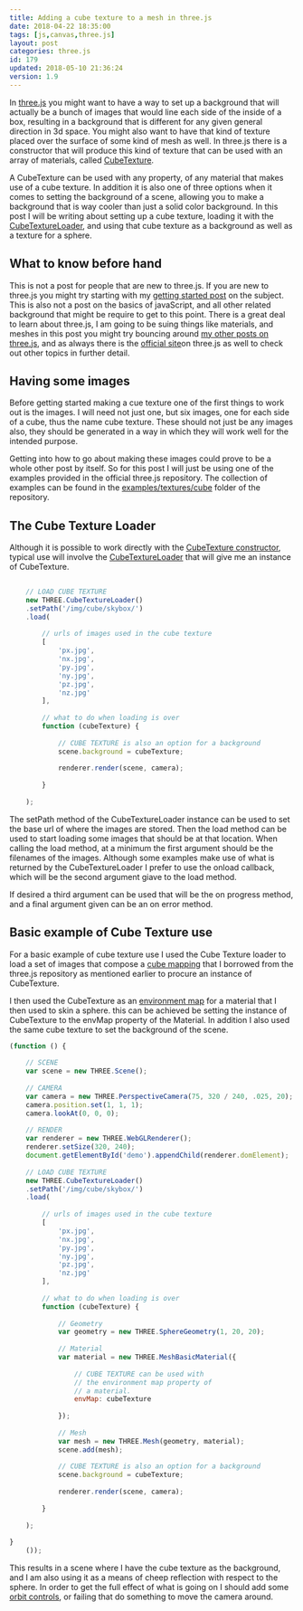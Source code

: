 ```yaml
---
title: Adding a cube texture to a mesh in three.js
date: 2018-04-22 18:35:00
tags: [js,canvas,three.js]
layout: post
categories: three.js
id: 179
updated: 2018-05-10 21:36:24
version: 1.9
---
```


In [three.js](https://threejs.org/) you might want to have a way to set up a background that will actually be a bunch of images that would line each side of the inside of a box, resulting in a background that is different for any given general direction in 3d space. You might also want to have that kind of texture placed over the surface of some kind of mesh as well. In three.js there is a constructor that will produce this kind of texture that can be used with an array of materials, called [CubeTexture](https://threejs.org/docs/index.html#api/textures/CubeTexture).

A CubeTexture can be used with any property, of any material that makes use of a cube texture. In addition it is also one of three options when it comes to setting the background of a scene, allowing you to make a background that is way cooler than just a solid color background. In this post I will be writing about setting up a cube texture, loading it with the [CubeTextureLoader](https://threejs.org/docs/index.html#api/loaders/CubeTextureLoader), and using that cube texture as a background as well as a texture for a sphere.

<!-- more -->

## What to know before hand

This is not a post for people that are new to three.js. If you are new to three.js you might try starting with my [getting started post](/2018/04/04/threejs-getting-started/) on the subject. This is also not a post on the basics of javaScript, and all other related background that might be require to get to this point. There is a great deal to learn about three.js, I am going to be suing things like materials, and meshes in this post you might try bouncing around [my other posts on three.js](/categories/three-js/), and as always there is the [official site](https://threejs.org/)on three.js as well to check out other topics in further detail.

## Having some images

Before getting started making a cue texture one of the first things to work out is the images. I will need not just one, but six images, one for each side of a cube, thus the name cube texture. These should not just be any images also, they should be generated in a way in which they will work well for the intended purpose.

Getting into how to go about making these images could prove to be a whole other post by itself. So for this post I will just be using one of the examples provided in the official three.js repository. The collection of examples can be found in the [examples/textures/cube](https://github.com/mrdoob/three.js/tree/r91/examples/textures/cube) folder of the repository.

## The Cube Texture Loader

Although it is possible to work directly with the [CubeTexture constructor](https://threejs.org/docs/index.html#api/textures/CubeTexture), typical use will involve the [CubeTextureLoader](https://threejs.org/docs/index.html#api/loaders/CubeTextureLoader) that will give me an instance of CubeTexture.

```js
 
    // LOAD CUBE TEXTURE
    new THREE.CubeTextureLoader()
    .setPath('/img/cube/skybox/')
    .load(
 
        // urls of images used in the cube texture
        [
            'px.jpg',
            'nx.jpg',
            'py.jpg',
            'ny.jpg',
            'pz.jpg',
            'nz.jpg'
        ],
 
        // what to do when loading is over
        function (cubeTexture) {
 
            // CUBE TEXTURE is also an option for a background
            scene.background = cubeTexture;
 
            renderer.render(scene, camera);
 
        }
 
    );
```

The setPath method of the CubeTextureLoader instance can be used to set the base url of where the images are stored. Then the load method can be used to start loading some images that should be at that location. When calling the load method, at a minimum the first argument should be the filenames of the images. Although some examples make use of what is returned by the CubeTextureLoader I prefer to use the onload callback, which will be the second argument giave to the load method.

If desired a third argument can be used that will be the on progress method, and a final argument given can be an on error method.

## Basic example of Cube Texture use

For a basic example of cube texture use I used the Cube Texture loader to load a set of images that compose a [cube mapping](https://en.wikipedia.org/wiki/Cube_mapping) that I borrowed from the three.js repository as mentioned earlier to procure an instance of CubeTexture.

I then used the CubeTexture as an [environment map](https://en.wikipedia.org/wiki/Reflection_mapping) for a material that I then used to skin a sphere. this can be achieved be setting the instance of CubeTexture to the envMap property of the Material. In addition I also used the same cube texture to set the background of the scene.

```js
(function () {
 
    // SCENE
    var scene = new THREE.Scene();
 
    // CAMERA
    var camera = new THREE.PerspectiveCamera(75, 320 / 240, .025, 20);
    camera.position.set(1, 1, 1);
    camera.lookAt(0, 0, 0);
 
    // RENDER
    var renderer = new THREE.WebGLRenderer();
    renderer.setSize(320, 240);
    document.getElementById('demo').appendChild(renderer.domElement);
 
    // LOAD CUBE TEXTURE
    new THREE.CubeTextureLoader()
    .setPath('/img/cube/skybox/')
    .load(
 
        // urls of images used in the cube texture
        [
            'px.jpg',
            'nx.jpg',
            'py.jpg',
            'ny.jpg',
            'pz.jpg',
            'nz.jpg'
        ],
 
        // what to do when loading is over
        function (cubeTexture) {
 
            // Geometry
            var geometry = new THREE.SphereGeometry(1, 20, 20);
 
            // Material
            var material = new THREE.MeshBasicMaterial({
 
                // CUBE TEXTURE can be used with
                // the environment map property of
                // a material.
                envMap: cubeTexture
 
            });
 
            // Mesh
            var mesh = new THREE.Mesh(geometry, material);
            scene.add(mesh);
 
            // CUBE TEXTURE is also an option for a background
            scene.background = cubeTexture;
 
            renderer.render(scene, camera);
 
        }
 
    );
 
}
    ());
```

This results in a scene where I have the cube texture as the background, and I am also using it as a means of cheep reflection with respect to the sphere. In order to get the full effect of what is going on I should add some [orbit controls](/2018/04/13/threejs-orbit-controls/), or failing that do something to move the camera around.
